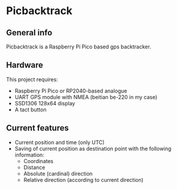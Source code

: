 # Picbacktrack

## General info
Picbacktrack is a Raspberry Pi Pico based gps backtracker.

## Hardware
This project requires:
- Raspberry Pi Pico or RP2040-based analogue
- UART GPS module with NMEA (beitian be-220 in my case)
- SSD1306 128x64 display
- A tact button

## Current features
- Current position and time (only UTC)
- Saving of current position as destination point with the following information:
  * Coordinates
  * Distance
  * Absolute (cardinal) direction
  * Relative direction (according to current direction) 
